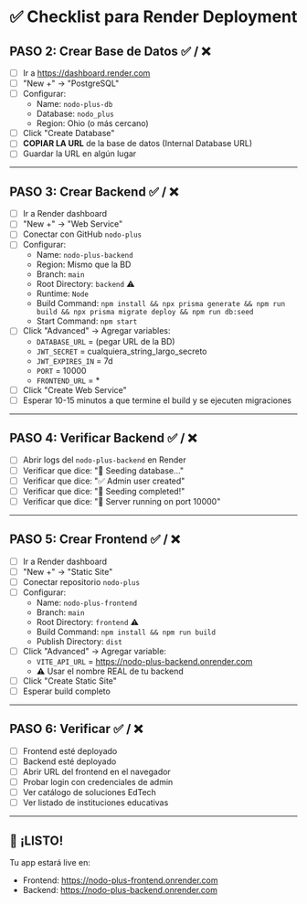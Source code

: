 # ✅ Checklist para Render Deployment

## PASO 2: Crear Base de Datos ✅ / ❌

- [ ] Ir a https://dashboard.render.com
- [ ] "New +" → "PostgreSQL"
- [ ] Configurar:
  - Name: `nodo-plus-db`
  - Database: `nodo_plus`
  - Region: Ohio (o más cercano)
- [ ] Click "Create Database"
- [ ] **COPIAR LA URL** de la base de datos (Internal Database URL)
- [ ] Guardar la URL en algún lugar

---

## PASO 3: Crear Backend ✅ / ❌

- [ ] Ir a Render dashboard
- [ ] "New +" → "Web Service"
- [ ] Conectar con GitHub `nodo-plus`
- [ ] Configurar:
  - Name: `nodo-plus-backend`
  - Region: Mismo que la BD
  - Branch: `main`
  - Root Directory: `backend` ⚠️
  - Runtime: `Node`
  - Build Command: `npm install && npx prisma generate && npm run build && npx prisma migrate deploy && npm run db:seed`
  - Start Command: `npm start`
- [ ] Click "Advanced" → Agregar variables:
  - `DATABASE_URL` = (pegar URL de la BD)
  - `JWT_SECRET` = cualquiera_string_largo_secreto
  - `JWT_EXPIRES_IN` = 7d
  - `PORT` = 10000
  - `FRONTEND_URL` = *
- [ ] Click "Create Web Service"
- [ ] Esperar 10-15 minutos a que termine el build y se ejecuten migraciones

---

## PASO 4: Verificar Backend ✅ / ❌

- [ ] Abrir logs del `nodo-plus-backend` en Render
- [ ] Verificar que dice: "🌱 Seeding database..."
- [ ] Verificar que dice: "✅ Admin user created"
- [ ] Verificar que dice: "🎉 Seeding completed!"
- [ ] Verificar que dice: "🚀 Server running on port 10000"

---

## PASO 5: Crear Frontend ✅ / ❌

- [ ] Ir a Render dashboard
- [ ] "New +" → "Static Site"
- [ ] Conectar repositorio `nodo-plus`
- [ ] Configurar:
  - Name: `nodo-plus-frontend`
  - Branch: `main`
  - Root Directory: `frontend` ⚠️
  - Build Command: `npm install && npm run build`
  - Publish Directory: `dist`
- [ ] Click "Advanced" → Agregar variable:
  - `VITE_API_URL` = https://nodo-plus-backend.onrender.com
  - ⚠️ Usar el nombre REAL de tu backend
- [ ] Click "Create Static Site"
- [ ] Esperar build completo

---

## PASO 6: Verificar ✅ / ❌

- [ ] Frontend esté deployado
- [ ] Backend esté deployado
- [ ] Abrir URL del frontend en el navegador
- [ ] Probar login con credenciales de admin
- [ ] Ver catálogo de soluciones EdTech
- [ ] Ver listado de instituciones educativas

---

## 🎉 ¡LISTO!

Tu app estará live en:
- Frontend: https://nodo-plus-frontend.onrender.com
- Backend: https://nodo-plus-backend.onrender.com

